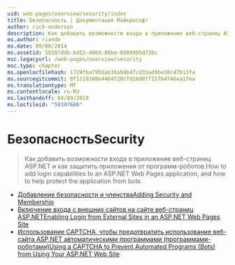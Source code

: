 ```yaml
---
uid: web-pages/overview/security/index
title: Безопасность | Документация Майкрософт
author: rick-anderson
description: Как добавить возможности входа в приложение веб-страниц ASP.NET и как защитить приложения от программ-роботов.
ms.author: riande
ms.date: 09/08/2014
ms.assetid: 58187ddb-bd53-406d-88be-8908905d726c
msc.legacyurl: /web-pages/overview/security
msc.type: chapter
ms.openlocfilehash: 1729fba7956ab16ab8b47cd33ad9be38c47b13fa
ms.sourcegitcommit: 0f1119340e4464720cfd16d0ff15764746ea1fea
ms.translationtype: MT
ms.contentlocale: ru-RU
ms.lasthandoff: 04/09/2019
ms.locfileid: "59397686"
---
```

# <a name="security"></a><span data-ttu-id="af0e1-103">Безопасность</span><span class="sxs-lookup"><span data-stu-id="af0e1-103">Security</span></span>

> <span data-ttu-id="af0e1-104">Как добавить возможности входа в приложение веб-страниц ASP.NET и как защитить приложения от программ-роботов.</span><span class="sxs-lookup"><span data-stu-id="af0e1-104">How to add login capabilities to an ASP.NET Web Pages application, and how to help protect the application from bots.</span></span>


- [<span data-ttu-id="af0e1-105">Добавление безопасности и членства</span><span class="sxs-lookup"><span data-stu-id="af0e1-105">Adding Security and Membership</span></span>](16-adding-security-and-membership.md)
- [<span data-ttu-id="af0e1-106">Включение входа с внешних сайтов на сайте веб-страниц ASP.NET</span><span class="sxs-lookup"><span data-stu-id="af0e1-106">Enabling Login from External Sites in an ASP.NET Web Pages Site</span></span>](enabling-login-from-external-sites-in-an-aspnet-web-pages-site.md)
- [<span data-ttu-id="af0e1-107">Использование CAPTCHA, чтобы предотвратить использование веб-сайта ASP.NET автоматическими программами (программами-роботами)</span><span class="sxs-lookup"><span data-stu-id="af0e1-107">Using a CAPTCHA to Prevent Automated Programs (Bots) from Using Your ASP.NET Web Site</span></span>](using-a-catpcha-to-prevent-automated-programs-bots-from-using-your-aspnet-web-site.md)
